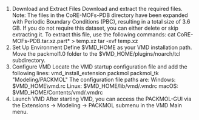 
1. Download and Extract Files
Download and extract the required files. Note: The files in the CoRE-MOFs-PDB directory have been expanded with Periodic Boundary Conditions (PBC), resulting in a total size of 3.6 GB. If you do not require this dataset, you can either delete or skip extracting it. To extract this file, use the following commands:
cat CoRE-MOFs-PDB.tar.xz.part* > temp.xz
tar -xvf temp.xz
2. Set Up Environment
Define $VMD_HOME as your VMD installation path.
Move the packmol1.0 folder to the $VMD_HOME/plugins/noarch/tcl subdirectory.
3. Configure VMD
Locate the VMD startup configuration file and add the following lines:
vmd_install_extension packmol packmol_tk "Modeling/PACKMOL"
The configuration file paths are:
Windows: $VMD_HOME\vmd.rc
Linux: $VMD_HOME/lib/vmd/.vmdrc
macOS: $VMD_HOME/Contents/vmd/.vmdrc
4. Launch VMD
After starting VMD, you can access the PACKMOL-GUI via the Extensions -> Modeling -> PACKMOL submenu in the VMD Main menu.
